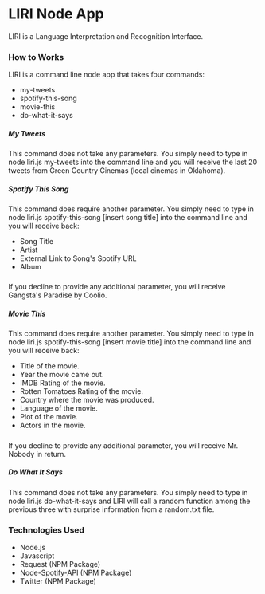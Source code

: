 # LIRI Node App 

####
LIRI is a Language Interpretation and Recognition Interface.  

### How to Works
LIRI is a command line node app that takes four commands: 

* my-tweets
* spotify-this-song 
* movie-this
* do-what-it-says

##### My Tweets 
This command does not take any parameters.  You simply need to type in node liri.js my-tweets into the command line and you will receive the last 20 tweets from Green Country Cinemas (local cinemas in Oklahoma). 

##### Spotify This Song 
This command does require another parameter.  You simply need to type in node liri.js spotify-this-song [insert song title] into the command line and you will receive back:

* Song Title
* Artist
* External Link to Song's Spotify URL
* Album
#####
If you decline to provide any additional parameter, you will receive Gangsta's Paradise by Coolio. 

##### Movie This 
This command does require another parameter.  You simply need to type in node liri.js spotify-this-song [insert movie title] into the command line and you will receive back: 
* Title of the movie.
* Year the movie came out.
* IMDB Rating of the movie.
* Rotten Tomatoes Rating of the movie.
* Country where the movie was produced.
* Language of the movie.
* Plot of the movie.
* Actors in the movie.
#####
If you decline to provide any additional parameter, you will receive Mr. Nobody in return. 

##### Do What It Says
This command does not take any parameters.  You simply need to type in node liri.js do-what-it-says and LIRI will call a random function among the previous three with surprise information from a random.txt file.

### Technologies Used
* Node.js
* Javascript
* Request (NPM Package)
* Node-Spotify-API (NPM Package)
* Twitter (NPM Package)